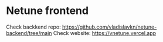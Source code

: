 # Netune frontend

Check backkend repo: https://github.com/vladislavkn/netune-backend/tree/main
Check website: https://vnetune.vercel.app

